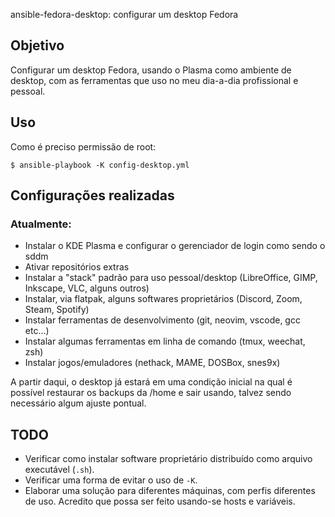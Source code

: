 ansible-fedora-desktop: configurar um desktop Fedora 

## Objetivo
Configurar um desktop Fedora, usando o Plasma como ambiente de desktop, com as ferramentas que uso no meu dia-a-dia profissional e pessoal. 

## Uso
Como é preciso permissão de root: 

    $ ansible-playbook -K config-desktop.yml

## Configurações realizadas
### Atualmente:
* Instalar o KDE Plasma e configurar o gerenciador de login como sendo o sddm
* Ativar repositórios extras
* Instalar a "stack" padrão para uso pessoal/desktop (LibreOffice, GIMP, Inkscape, VLC, alguns outros)
* Instalar, via flatpak, alguns softwares proprietários (Discord, Zoom, Steam, Spotify)
* Instalar ferramentas de desenvolvimento (git, neovim, vscode, gcc etc...)
* Instalar algumas ferramentas em linha de comando (tmux, weechat, zsh)
* Instalar jogos/emuladores (nethack, MAME, DOSBox, snes9x)

A partir daqui, o desktop já estará em uma condição inicial na qual é possível restaurar os backups da /home e sair usando, talvez sendo necessário algum ajuste pontual.

## TODO
* Verificar como instalar software proprietário distribuído como arquivo executável (`.sh`).
* Verificar uma forma de evitar o uso de `-K`.
* Elaborar uma solução para diferentes máquinas, com perfis diferentes de uso.
  Acredito que possa ser feito usando-se hosts e variáveis.
